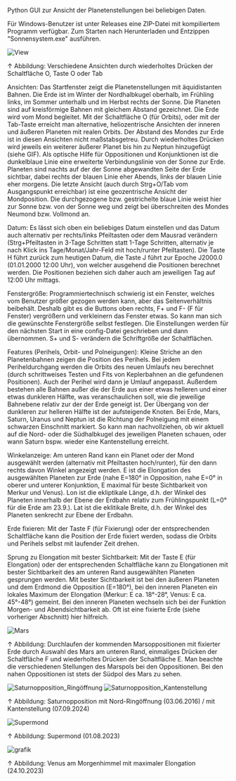 
Python GUI zur Ansicht der Planetenstellungen bei beliebigen Daten.

Für Windows-Benutzer ist unter Releases eine ZIP-Datei mit kompiliertem Programm verfügbar. Zum Starten nach Herunterladen und Entzippen "Sonnensystem.exe" ausführen.

![View](https://user-images.githubusercontent.com/98178269/215593540-328d5f4a-ed42-42ae-aab8-c8a84a9c0aea.gif)

↑ Abbildung: Verschiedene Ansichten durch wiederholtes Drücken der Schaltfläche O, Taste O oder Tab 

Ansichten: Das Startfenster zeigt die Planetenstellungen mit äquidistanten Bahnen. Die Erde ist im Winter der Nordhalbkugel oberhalb, im Frühling links, im Sommer unterhalb und im Herbst rechts der Sonne. Die Planeten sind auf kreisförmige Bahnen mit gleichem Abstand gezeichnet. Die Erde wird vom Mond begleitet. Mit der Schaltfläche O (für Orbits), oder mit der Tab-Taste erreicht man alternative, heliozentrische Ansichten der inneren und äußeren Planeten mit realen Orbits. Der Abstand des Mondes zur Erde ist in diesen Ansichten nicht maßstabsgetreu. Durch wiederholtes Drücken wird jeweils ein weiterer äußerer Planet bis hin zu Neptun hinzugefügt (siehe GIF). Als optische Hilfe für Oppositionen und Konjunktionen ist die dunkelblaue Linie eine erweiterte Verbindungslinie von der Sonne zur Erde. Planeten sind nachts auf der der Sonne abgewandten Seite der Erde sichtbar, dabei rechts der blauen Linie eher Abends, links der blauen Linie eher morgens. Die letzte Ansicht (auch durch Strg+O/Tab vom Ausgangspunkt erreichbar) ist eine geozentrische Ansicht der Mondposition. Die durchgezogene bzw. gestrichelte blaue Linie weist hier zur Sonne bzw. von der Sonne weg und zeigt bei überschreiten des Mondes Neumond bzw. Vollmond an.

Datum: Es lässt sich oben ein beliebiges Datum einstellen und das Datum auch alternativ per rechts/links Pfeiltasten oder dem Mausrad verändern (Strg+Pfeiltasten in 3-Tage Schritten statt 1-Tage Schritten, alternativ je nach Klick ins Tage/Monat/Jahr-Feld mit hoch/runter Pfeiltasten). Die Taste H führt zurück zum heutigen Datum, die Taste J führt zur Epoche J2000.0 (01.01.2000 12:00 Uhr), von welcher ausgehend die Positionen berechnet werden. Die Positionen beziehen sich daher auch am jeweiligen Tag auf 12:00 Uhr mittags.

Fenstergröße: Programmiertechnisch schwierig ist ein Fenster, welches vom Benutzer größer gezogen werden kann, aber das Seitenverhältnis beibehält. Deshalb gibt es die Buttons oben rechts, F+ und F- (F für Fenster) vergrößern und verkleinern das Fenster etwas. So kann man sich die gewünschte Fenstergröße selbst festlegen. Die Einstellungen werden für den nächsten Start in eine config-Datei geschrieben und dann übernommen. S+ und S- verändern die Schriftgröße der Schaltflächen.

Features (Perihels, Orbit- und Polneigungen): Kleine Striche an den Planetenbahnen zeigen die Position des Perihels. Bei jedem Periheldurchgang werden die Orbits des neuen Umlaufs neu berechnet (durch schrittweises Testen und Fits von Keplerbahnen an die gefundenen Positionen). Auch der Perihel wird dann je Umlauf angepasst. Außerdem bestehen alle Bahnen außer die der Erde aus einer etwas helleren und einer etwas dunkleren Hälfte, was veranschaulichen soll, wie die jeweilige Bahnebene relativ zur der der Erde geneigt ist. Der Übergang von der dunkleren zur helleren Hälfte ist der aufsteigende Knoten. Bei Erde, Mars, Saturn, Uranus und Neptun ist die Richtung der Polneigung mit einem schwarzen Einschnitt markiert. So kann man nachvollziehen, ob wir aktuell auf die Nord- oder die Südhalbkugel des jeweiligen Planeten schauen, oder wann Saturn bspw. wieder eine Kantenstellung erreicht.

Winkelanzeige: Am unteren Rand kann ein Planet oder der Mond ausgewählt werden (alternativ mit Pfeiltasten hoch/runter), für den dann rechts davon Winkel angezeigt werden. E ist die Elongation des ausgewählten Planeten zur Erde (nahe E=180° in Opposition, nahe E=0° in oberer und unterer Konjunktion, E maximal für beste Sichtbarkeit von Merkur und Venus). Lon ist die ekliptikale Länge, d.h. der Winkel des Planeten innerhalb der Ebene der Erdbahn relativ zum Frühlingspunkt (L=0° für die Erde am 23.9.). Lat ist die eklitikale Breite, d.h. der Winkel des Planeten senkrecht zur Ebene der Erdbahn.

Erde fixieren: Mit der Taste F (für Fixierung) oder der entsprechenden Schaltfläche kann die Position der Erde fixiert werden, sodass die Orbits und Perihels selbst mit laufender Zeit drehen.

Sprung zu Elongation mit bester Sichtbarkeit: Mit der Taste E (für Elongation) oder der entsprechenden Schaltfläche kann zu Elongationen mit bester Sichtbarkeit des am unteren Rand ausgewählten Planeten gesprungen werden. Mit bester Sichtbarkeit ist bei den äußeren Planeten und dem Erdmond die Opposition (E=180°), bei den inneren Planeten ein lokales Maximum der Elongation (Merkur: E ca. 18°-28°, Venus: E ca. 45°-48°) gemeint. Bei den inneren Planeten wechseln sich bei der Funktion Morgen- und Abendsichtbarkeit ab. Oft ist eine fixierte Erde (siehe vorheriger Abschnitt) hier hilfreich.

![Mars](https://user-images.githubusercontent.com/98178269/215596002-ed5a2ec9-be7f-4099-a945-97b709e6b095.gif)

↑ Abbildung: Durchlaufen der kommenden Marsoppositionen mit fixierter Erde durch Auswahl des Mars am unteren Rand, einmaliges Drücken der Schaltfläche F und wiederholtes Drücken der Schaltfläche E. Man beachte die verschiedenen Stellungen des Marspols bei den Oppositionen. Bei den nahen Oppositionen ist stets der Südpol des Mars zu sehen.

![Saturnopposition_Ringöffnung](https://user-images.githubusercontent.com/98178269/218274845-f643a8e1-0853-4f70-834b-44165b03945e.png)
![Saturnopposition_Kantenstellung](https://user-images.githubusercontent.com/98178269/218274664-aebbd638-3ba7-43af-b5f5-8da09c615bb1.png)

↑ Abbildung: Saturnopposition mit Nord-Ringöffnung (03.06.2016) / mit Kantenstellung (07.09.2024)

![Supermond](https://user-images.githubusercontent.com/98178269/218272803-7f36d582-3b90-47c4-b65f-b496925fd1ca.png)

↑ Abbildung: Supermond (01.08.2023)

![grafik](https://user-images.githubusercontent.com/98178269/210573980-ad0f45a0-c48c-4fad-ae54-0eede8cf99e1.png)

↑ Abbildung: Venus am Morgenhimmel mit maximaler Elongation (24.10.2023)

